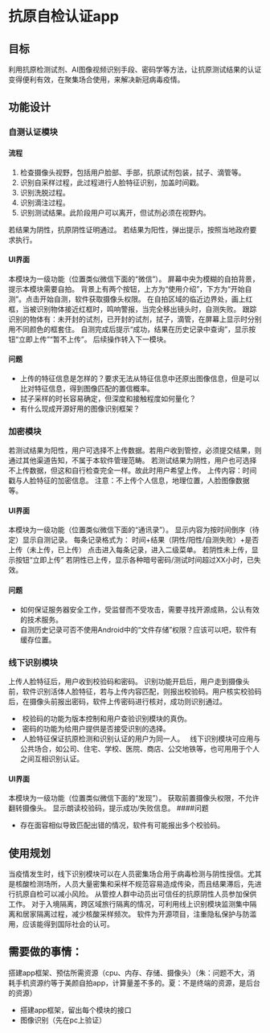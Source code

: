 # 抗原自检认证app

## 目标
利用抗原检测试剂、AI图像视频识别手段、密码学等方法，让抗原测试结果的认证变得便利有效，在聚集场合使用，来解决新冠病毒疫情。

## 功能设计
### 自测认证模块
#### 流程
1. 检查摄像头视野，包括用户脸部、手部，抗原试剂包装，拭子、滴管等。
2. 识别自采样过程，此过程进行人脸特征识别，加盖时间戳。
3. 识别洗脱过程。
4. 识别滴注过程。
5. 识别测试结果。此阶段用户可以离开，但试剂必须在视野内。

若结果为阴性，抗原阴性证明通过。
若结果为阳性，弹出提示，按照当地政府要求执行。
#### UI界面
本模块为一级功能（位置类似微信下面的“微信”）。
屏幕中央为模糊的自拍背景，提示本模块需要自拍。
背景上有两个按钮，上方为“使用介绍”，下方为“开始自测”。点击开始自测，软件获取摄像头权限。
在自拍区域的临近边界处，画上红框，当被识别物体接近红框时，鸣响警报，当完全移出镜头时，自测失败。
跟踪识别的物体有：未开封的试剂，已开封的试剂，拭子，滴管，在屏幕上显示时分别用不同颜色的框套住。
自测完成后提示“成功，结果在历史记录中查询”，显示按钮“立即上传”“暂不上传”。
后续操作转入下一模块。
#### 问题
- 上传的特征信息是怎样的？要求无法从特征信息中还原出图像信息，但是可以比对特征信息，得到图像匹配的置信概率。
- 拭子采样的时长容易确定，但深度和接触程度如何量化？
- 有什么现成开源好用的图像识别框架？


### 加密模块
若测试结果为阳性，用户可选择不上传数据。若用户收到管控，必须提交结果，则通过其他渠道告知，不属于本软件管理范畴。
若测试结果为阴性，用户也可选择不上传数据，但这和自行检查完全一样。故此时用户希望上传。
上传内容：时间戳与人脸特征的加密信息。
注意：不上传个人信息，地理位置，人脸图像数据等。
#### UI界面
本模块为一级功能（位置类似微信下面的“通讯录”）。
显示内容为按时间倒序（待定）显示自测记录。
每条记录格式为：
时间+结果（阴性/阳性/自测失败）+是否上传（未上传，已上传）
点击进入每条记录，进入二级菜单。
若阴性未上传，显示按钮“立即上传”
若阴性已上传，显示各种暗号密码/测试时间超过XX小时，已失效。
#### 问题
- 如何保证服务器安全工作，受监督而不受攻击，需要寻找开源成熟，公认有效的技术服务。
- 自测历史记录可否不使用Android中的“文件存储”权限？应该可以吧，软件有缓存位置。


### 线下识别模块
上传人脸特征后，用户收到校验码和密码。
识别功能开启后，用户走到摄像头前，软件识别活体人脸特征，若与上传内容匹配，则报出校验码。用户核实校验码后，在摄像头前报出密码，软件上传密码进行核对，成功则识别通过。
-  校验码的功能为版本控制和用户查验识别模块的真伪。
-  密码的功能为给用户提供是否接受识别的选择。
-  人脸特征保证抗原检测和识别认证的用户为同一人。  
线下识别模块可应用与公共场合，如公司、住宅、学校、医院、商店、公交地铁等，也可用用于个人之间互相识别认证。
####  UI界面
本模块为一级功能（位置类似微信下面的“发现”）。
获取前置摄像头权限，不允许翻转摄像头。
显示朗读校验码，提示成功/失败信息。
####问题
- 存在面容相似导致匹配出错的情况，软件有可能报出多个校验码。


## 使用规划
当疫情发生时，线下识别模块可以在人员密集场合用于病毒检测与阴性授信。尤其是核酸检测场所，人员大量密集和采样不规范容易造成传染，而且结果滞后，先进行抗原自检可以减小风险。
从管控人群中动员出可信任的抗原阴性人员参加保供工作。
对于入境隔离，跨区域旅行隔离的情况，可利用线上识别模块监测集中隔离和居家隔离过程，减少核酸采样频次。
软件为开源项目，注重隐私保护与防滥用，应该能得到国际社会的认可。

## 需要做的事情：
搭建app框架、预估所需资源（cpu、内存、存储、摄像头）（朱：问题不大，消耗手机资源约等于美颜自拍app，计算量差不多的。夏：不是终端的资源，是后台的资源）
- 搭建app框架，留出每个模块的接口
- 图像识别（先在pc上验证）




